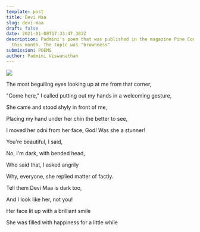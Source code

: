 ```yaml
---
template: post
title: Devi Maa
slug: devi-maa
draft: false
date: 2021-01-08T17:33:47.383Z
description: Padmini's poem that was published in the magazine Pine Cone Review
  this month. The topic was "brownness"
submission: POEMS
author: Padmini Viswanathan
---
```

![](/media/swarnavo-chakrabarti-knlauimbnb4-unsplash.jpeg)

The most beguiling eyes looking up at me from that corner,

"Come here," I called putting out my hands in a welcoming gesture,

She came and stood shyly in front of me,

Placing my hand under her chin the better to see,

I moved her odni from her face, God! Was she a stunner!

You're beautiful, I said,

No, I'm dark, with bended head,

Who said that, I asked angrily

Why, everyone, she replied matter of factly.

Tell them Devi Maa is dark too,

And I look like her, not you!

Her face lit up with a brilliant smile

She was filled with happiness for a little while